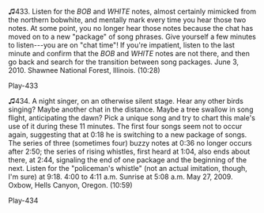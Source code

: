 ♫433. Listen for the *BOB* and *WHITE* notes, almost certainly mimicked
from the northern bobwhite, and mentally mark every time you hear those
two notes. At some point, you no longer hear those notes because the
chat has moved on to a new "package" of song phrases. Give yourself a
few minutes to listen---you are on "chat time"! If you're impatient,
listen to the last minute and confirm that the *BOB* and *WHITE* notes
are not there, and then go back and search for the transition between
song packages. June 3, 2010. Shawnee National Forest, Illinois. (10:28)

Play-433

♫434. A night singer, on an otherwise silent stage. Hear any other birds
singing? Maybe another chat in the distance. Maybe a tree swallow in
song flight, anticipating the dawn? Pick a unique song and try to chart
this male's use of it during these 11 minutes. The first four songs seem
not to occur again, suggesting that at 0:18 he is switching to a new
package of songs. The series of three (sometimes four) buzzy notes at
0:36 no longer occurs after 2:50; the series of rising whistles, first
heard at 1:04, also ends about there, at 2:44, signaling the end of one
package and the beginning of the next. Listen for the "policeman's
whistle" (not an actual imitation, though, I'm sure) at 9:18. 4:00 to
4:11 a.m. Sunrise at 5:08 a.m. May 27, 2009.
Oxbow, Hells Canyon, Oregon. (10:59)

Play-434


